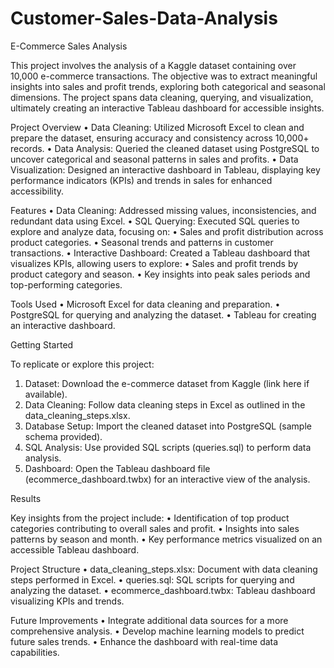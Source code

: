 # Customer-Sales-Data-Analysis
E-Commerce Sales Analysis

This project involves the analysis of a Kaggle dataset containing over 10,000 e-commerce transactions. The objective was to extract meaningful insights into sales and profit trends, exploring both categorical and seasonal dimensions. The project spans data cleaning, querying, and visualization, ultimately creating an interactive Tableau dashboard for accessible insights.

Project Overview
•	Data Cleaning: Utilized Microsoft Excel to clean and prepare the dataset, ensuring accuracy and consistency across 10,000+ records.
•	Data Analysis: Queried the cleaned dataset using PostgreSQL to uncover categorical and seasonal patterns in sales and profits.
•	Data Visualization: Designed an interactive dashboard in Tableau, displaying key performance indicators (KPIs) and trends in sales for enhanced accessibility.

Features
•	Data Cleaning: Addressed missing values, inconsistencies, and redundant data using Excel.
•	SQL Querying: Executed SQL queries to explore and analyze data, focusing on:
•	Sales and profit distribution across product categories.
•	Seasonal trends and patterns in customer transactions.
•	Interactive Dashboard: Created a Tableau dashboard that visualizes KPIs, allowing users to explore:
•	Sales and profit trends by product category and season.
•	Key insights into peak sales periods and top-performing categories.

Tools Used
•	Microsoft Excel for data cleaning and preparation.
•	PostgreSQL for querying and analyzing the dataset.
•	Tableau for creating an interactive dashboard.

Getting Started

To replicate or explore this project:
1.	Dataset: Download the e-commerce dataset from Kaggle (link here if available).
2.	Data Cleaning: Follow data cleaning steps in Excel as outlined in the data_cleaning_steps.xlsx.
3.	Database Setup: Import the cleaned dataset into PostgreSQL (sample schema provided).
4.	SQL Analysis: Use provided SQL scripts (queries.sql) to perform data analysis.
5.	Dashboard: Open the Tableau dashboard file (ecommerce_dashboard.twbx) for an interactive view of the analysis.

Results

Key insights from the project include:
•	Identification of top product categories contributing to overall sales and profit.
•	Insights into sales patterns by season and month.
•	Key performance metrics visualized on an accessible Tableau dashboard.

Project Structure
•	data_cleaning_steps.xlsx: Document with data cleaning steps performed in Excel.
•	queries.sql: SQL scripts for querying and analyzing the dataset.
•	ecommerce_dashboard.twbx: Tableau dashboard visualizing KPIs and trends.

Future Improvements
•	Integrate additional data sources for a more comprehensive analysis.
•	Develop machine learning models to predict future sales trends.
•	Enhance the dashboard with real-time data capabilities.

